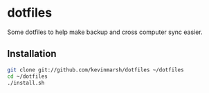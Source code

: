 dotfiles
========

Some dotfiles to help make backup and cross computer sync easier.

Installation
------------

``` bash
git clone git://github.com/kevinmarsh/dotfiles ~/dotfiles
cd ~/dotfiles
./install.sh
```
